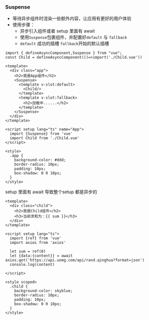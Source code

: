 ### Suspense

-  等待异步组件时渲染一些额外内容，让应用有更好的用户体验 
-  使用步骤： 
   -  异步引入组件或者 setup 里面有 await 
   -  使用`Suspense`包裹组件，并配置好`default` 与 `fallback`
   -  `default` 成功的插槽      `fallback`开始的默认插槽

```tsx
import { defineAsyncComponent,Suspense } from "vue";
const Child = defineAsyncComponent(()=>import('./Child.vue'))
```

```vue
<template>
  <div class="app">
    <h2>我是App组件</h2>
    <Suspense>
      <template v-slot:default>
        <Child/>
      </template>
      <template v-slot:fallback>
        <h2>加载中......</h2>
      </template>
    </Suspense>
  </div>
</template>

<script setup lang="ts" name="App">
  import {Suspense} from 'vue'
  import Child from './Child.vue'
</script>

<style>
  .app {
    background-color: #ddd;
    border-radius: 10px;
    padding: 10px;
    box-shadow: 0 0 10px;
  }
</style>
```



setup 里面有 await 导致整个setup 都是异步的

```vue
<template>
  <div class="child">
    <h2>我是Child组件</h2>
    <h3>当前求和为：{{ sum }}</h3>
  </div>
</template>

<script setup lang="ts">
  import {ref} from 'vue'
  import axios from 'axios'

  let sum = ref(0)
  let {data:{content}} = await axios.get('https://api.uomg.com/api/rand.qinghua?format=json')
  console.log(content)

</script>

<style scoped>
  .child {
    background-color: skyblue;
    border-radius: 10px;
    padding: 10px;
    box-shadow: 0 0 10px;
  }
</style>
```



